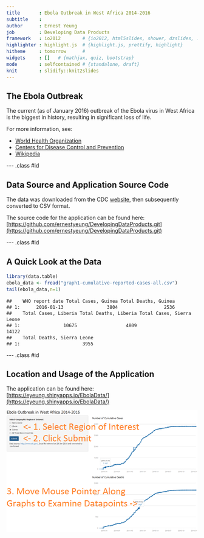 ```yaml
---
title       : Ebola Outbreak in West Africa 2014-2016
subtitle    : 
author      : Ernest Yeung
job         : Developing Data Products
framework   : io2012        # {io2012, html5slides, shower, dzslides, ...}
highlighter : highlight.js  # {highlight.js, prettify, highlight}
hitheme     : tomorrow      # 
widgets     : []   # {mathjax, quiz, bootstrap}
mode        : selfcontained # {standalone, draft}
knit        : slidify::knit2slides
---
```


## The Ebola Outbreak

The current (as of January 2016) outbreak of the Ebola virus in West Africa is the biggest in history, resulting in significant loss of life.  

For more information, see:

* [World Health Organization](http://www.who.int/csr/disease/ebola/en/)
* [Centers for Disease Control and Prevention](http://www.cdc.gov/vhf/ebola/) 
* [Wikipedia](https://en.wikipedia.org/wiki/Ebola_virus_epidemic_in_West_Africa) 

--- .class #id 

## Data Source and Application Source Code

The data was downloaded from the CDC [website](http://www.cdc.gov/vhf/ebola/outbreaks/2014-west-africa/cumulative-cases-graphs.html), then subsequently converted to CSV format.

The source code for the application can be found here: [https://github.com/ernestyeung/DevelopingDataProducts.git](https://github.com/ernestyeung/DevelopingDataProducts.git)

--- .class #id 

## A Quick Look at the Data


```r
library(data.table)
ebola_data <- fread("graph1-cumulative-reported-cases-all.csv")
tail(ebola_data,n=1)
```

```
##    WHO report date Total Cases, Guinea Total Deaths, Guinea
## 1:      2016-01-13                3804                 2536
##    Total Cases, Liberia Total Deaths, Liberia Total Cases, Sierra Leone
## 1:                10675                  4809                     14122
##    Total Deaths, Sierra Leone
## 1:                       3955
```

--- .class #id 

## Location and Usage of the Application

The application can be found here: [https://eyeung.shinyapps.io/EbolaData/](https://eyeung.shinyapps.io/EbolaData/)

![](EbolaApp.PNG) 

